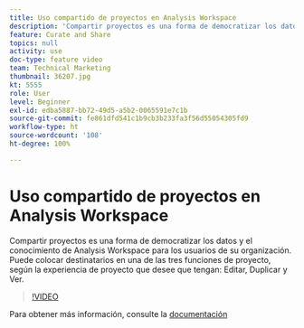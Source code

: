 ```yaml
---
title: Uso compartido de proyectos en Analysis Workspace
description: 'Compartir proyectos es una forma de democratizar los datos y el conocimiento de Analysis Workspace para los usuarios de su organización. Puede colocar destinatarios en una de las tres funciones de proyecto, según la experiencia de proyecto que desee que tengan: Editar, Duplicar y Ver.'
feature: Curate and Share
topics: null
activity: use
doc-type: feature video
team: Technical Marketing
thumbnail: 36207.jpg
kt: 5555
role: User
level: Beginner
exl-id: edba5887-bb72-49d5-a5b2-0065591e7c1b
source-git-commit: fe861dfd541c1b9cb3b233fa3f56d55054305fd9
workflow-type: ht
source-wordcount: '108'
ht-degree: 100%

---
```


# Uso compartido de proyectos en Analysis Workspace

Compartir proyectos es una forma de democratizar los datos y el conocimiento de Analysis Workspace para los usuarios de su organización. Puede colocar destinatarios en una de las tres funciones de proyecto, según la experiencia de proyecto que desee que tengan: Editar, Duplicar y Ver.

>[!VIDEO](https://video.tv.adobe.com/v/36207/?quality=12&learn=on)

Para obtener más información, consulte la [documentación](https://experienceleague.adobe.com/docs/analytics/analyze/analysis-workspace/curate-share/share-projects.html?lang=es)
